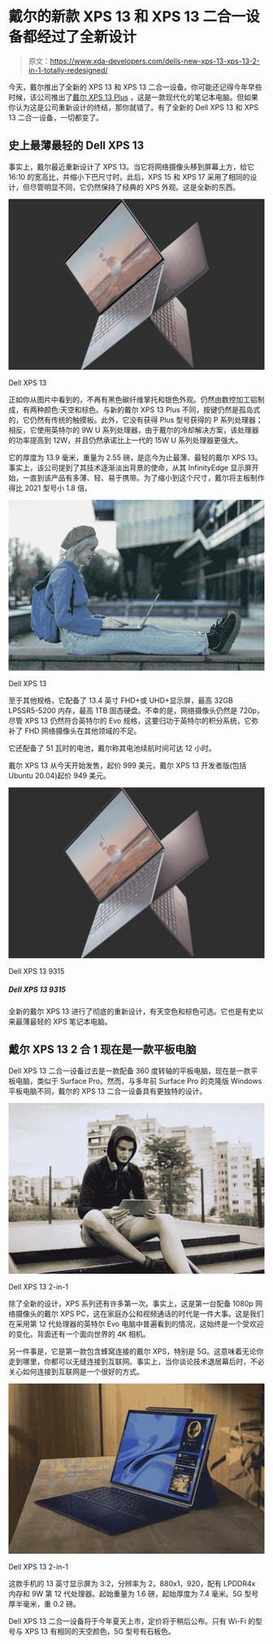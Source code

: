 # 戴尔的新款 XPS 13 和 XPS 13 二合一设备都经过了全新设计

> 原文：<https://www.xda-developers.com/dells-new-xps-13-xps-13-2-in-1-totally-redesigned/>

今天，戴尔推出了全新的 XPS 13 和 XPS 13 二合一设备。你可能还记得今年早些时候，该公司推出了[戴尔 XPS 13 Plus](https://www.xda-developers.com/dell-xps-13-plus/) ，这是一款现代化的笔记本电脑。但如果你认为这是公司重新设计的终结，那你就错了。有了全新的 Dell XPS 13 和 XPS 13 二合一设备，一切都变了。

## 史上最薄最轻的 Dell XPS 13

事实上，戴尔最近重新设计了 XPS 13。当它将网络摄像头移到屏幕上方，给它 16:10 的宽高比，并缩小下巴尺寸时。此后，XPS 15 和 XPS 17 采用了相同的设计，但尽管明显不同，它仍然保持了经典的 XPS 外观。这是全新的东西。

 <picture>![Umber and blue XPS 13](img/f40d4e17e1eb995f4bad2d63714125e4.png)</picture> 

Dell XPS 13

正如你从图片中看到的，不再有黑色碳纤维掌托和银色外观。仍然由数控加工铝制成，有两种颜色:天空和棕色。与新的戴尔 XPS 13 Plus 不同，按键仍然是孤岛式的，它仍然有传统的触摸板。此外，它没有获得 Plus 型号获得的 P 系列处理器；相反，它使用英特尔的 9W U 系列处理器，由于戴尔的冷却解决方案，该处理器的功率提高到 12W，并且仍然承诺比上一代的 15W U 系列处理器更强大。

它的厚度为 13.9 毫米，重量为 2.55 磅，是迄今为止最薄、最轻的戴尔 XPS 13。事实上，该公司提到了其技术逐渐淡出背景的使命，从其 InfinityEdge 显示屏开始，一直到该产品有多薄、轻、易于携带。为了缩小到这个尺寸，戴尔将主板制作得比 2021 型号小 1.8 倍。

 <picture>![Woman using a Dell XPS 13 on her lap](img/671a303e3835d66906cbff707d96aeae.png)</picture> 

Dell XPS 13

至于其他规格，它配备了 13.4 英寸 FHD+或 UHD+显示屏，最高 32GB LPSSR5-5200 内存，最高 1TB 固态硬盘。不幸的是，网络摄像头仍然是 720p，尽管 XPS 13 仍然符合英特尔的 Evo 规格，这要归功于英特尔的积分系统，它弥补了 FHD 网络摄像头在其他领域的不足。

它还配备了 51 瓦时的电池，戴尔称其电池续航时间可达 12 小时。

戴尔 XPS 13 从今天开始发售，起价 999 美元，戴尔 XPS 13 开发者版(包括 Ubuntu 20.04)起价 949 美元。

 <picture>![The new Dell XPS 13 comes with a complete redesign, coming in Sky and Umber colors. It's also the thinnest and lightest XPS laptop ever.](img/08d2cd9cbd9b1f8c7b48bc5c77b18c38.png)</picture> 

Dell XPS 13 9315

##### Dell XPS 13 9315

全新的戴尔 XPS 13 进行了彻底的重新设计，有天空色和棕色可选。它也是有史以来最薄最轻的 XPS 笔记本电脑。

## 戴尔 XPS 13 2 合 1 现在是一款平板电脑

Dell XPS 13 二合一设备过去是一款配备 360 度转轴的平板电脑，现在是一款平板电脑，类似于 Surface Pro。然而，与多年前 Surface Pro 的克隆版 Windows 平板电脑不同，戴尔的 XPS 13 二合一设备具有更独特的设计。

 <picture>![MAn using Dell XPS 13 2-in-1 tablet](img/6fdf6c5c703d5fe8e7b0e92fc3d2ed0c.png)</picture> 

Dell XPS 13 2-in-1

除了全新的设计，XPS 系列还有许多第一次。事实上，这是第一台配备 1080p 网络摄像头的戴尔 XPS PC，这在家庭办公和视频通话的时代是一件大事。这是我们在采用第 12 代处理器的英特尔 Evo 电脑中普遍看到的情况，这始终是一个受欢迎的变化。背面还有一个面向世界的 4K 相机。

另一件事是，它是第一款包含蜂窝连接的戴尔 XPS，特别是 5G。这意味着无论你走到哪里，你都可以无缝连接到互联网。事实上，当你谈论技术退居幕后时，不必关心如何连接到互联网是一个很好的方式。

 <picture>![Dell XPS 13 2-in-1 with attachable keyboard and pen attached](img/7159411951318f6420c0e320455d4254.png)</picture> 

Dell XPS 13 2-in-1

这款手机的 13 英寸显示屏为 3:2，分辨率为 2，880x1，920，配有 LPDDR4x 内存和 9W 第 12 代处理器。起始重量为 1.6 磅，起始厚度为 7.4 毫米。5G 型号厚半毫米，重 0.2 磅。

Dell XPS 13 二合一设备将于今年夏天上市，定价将于稍后公布。只有 Wi-Fi 的型号与 XPS 13 有相同的天空颜色，5G 型号有石板色。